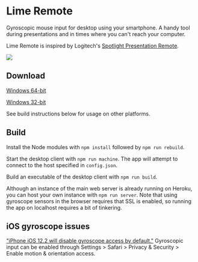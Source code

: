 # Lime Remote

Gyroscopic mouse input for desktop using your smartphone.
A handy tool during presentations and in times where you can't reach your computer.

Lime Remote is inspired by Logitech's [Spotlight Presentation Remote](https://www.logitech.com/en-us/product/spotlight-presentation-remote).

![](Lime_Remote.gif)

## Download

[Windows 64-bit](https://github.com/carlenlund/lime-remote/releases/download/v0.1.1/limeremote-win32-x64-v0.1.1.zip)

[Windows 32-bit](https://github.com/carlenlund/lime-remote/releases/download/v0.1.1/limeremote-win32-ia32-v0.1.1.zip)

See build instructions below for usage on other platforms.

## Build

Install the Node modules with `npm install` followed by `npm run rebuild`.

Start the desktop client with `npm run machine`. The app will attempt to connect to the host specified in `config.json`.

Build an executable of the desktop client with `npm run build`.

Although an instance of the main web server is already running on Heroku, you can host your own instance with `npm run server`.
Note that using gyroscope sensors in the browser requires that SSL is enabled, so running the app on localhost requires a bit of tinkering.

## iOS gyroscope issues

["iPhone iOS 12.2 will disable gyroscope access by default."](https://discourse.threejs.org/t/iphone-ios-12-2-will-disable-gyroscope-access-by-default/6579)
Gyroscopic input can be enabled through Settings > Safari > Privacy & Security > Enable motion & orientation access.
